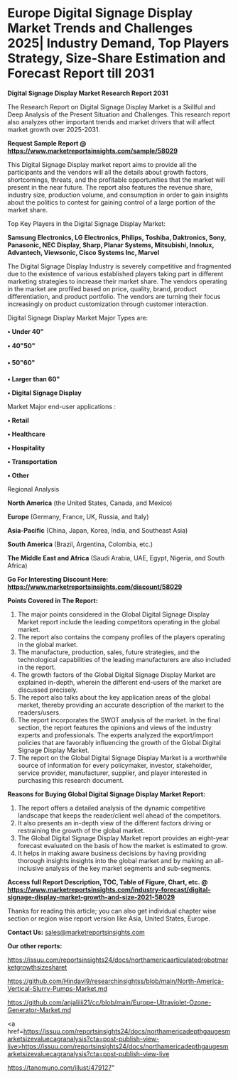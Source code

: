  # Europe Digital Signage Display Market Trends and Challenges 2025| Industry Demand, Top Players Strategy, Size-Share Estimation and Forecast Report till 2031

<strong>Digital Signage Display Market Research Report 2031</strong>

The Research Report on Digital Signage Display Market is a Skillful and Deep Analysis of the Present Situation and Challenges. This research report also analyzes other important trends and market drivers that will affect market growth over 2025-2031.

<strong>Request Sample Report @ <a href=https://www.marketreportsinsights.com/sample/58029>https://www.marketreportsinsights.com/sample/58029</a></strong>

This Digital Signage Display market report aims to provide all the participants and the vendors will all the details about growth factors, shortcomings, threats, and the profitable opportunities that the market will present in the near future. The report also features the revenue share, industry size, production volume, and consumption in order to gain insights about the politics to contest for gaining control of a large portion of the market share.

Top Key Players in the Digital Signage Display Market:

<strong>Samsung Electronics, LG Electronics, Philips, Toshiba, Daktronics, Sony, Panasonic, NEC Display, Sharp, Planar Systems, Mitsubishi, Innolux, Advantech, Viewsonic, Cisco Systems Inc, Marvel</strong>

The Digital Signage Display Industry is severely competitive and fragmented due to the existence of various established players taking part in different marketing strategies to increase their market share. The vendors operating in the market are profiled based on price, quality, brand, product differentiation, and product portfolio. The vendors are turning their focus increasingly on product customization through customer interaction.

Digital Signage Display Market Major Types are:

<strong>• Under 40&#34;

• 40&#34;50&#34;

• 50&#34;60&#34;

• Larger than 60&#34;

• Digital Signage Display</strong>

Market Major end-user applications :

<strong>• Retail

• Healthcare

• Hospitality

• Transportation

• Other</strong>

Regional Analysis

</u><strong><b>North America</b></strong> (the United States, Canada, and Mexico)

<strong><b>Europe </b></strong>(Germany, France, UK, Russia, and Italy)

<strong><b>Asia-Pacific</b></strong> (China, Japan, Korea, India, and Southeast Asia)

<strong><b>South America</b></strong> (Brazil, Argentina, Colombia, etc.)

<strong><b>The Middle East and Africa</b></strong> (Saudi Arabia, UAE, Egypt, Nigeria, and South Africa)

<strong>Go For Interesting Discount Here: <a href=https://www.marketreportsinsights.com/discount/58029>https://www.marketreportsinsights.com/discount/58029</a></strong>

<strong>Points Covered in The Report:</strong>
<ol>
  <li>The major points considered in the Global Digital Signage Display Market report include the leading competitors operating in the global market.</li>
  <li>The report also contains the company profiles of the players operating in the global market.</li>
  <li>The manufacture, production, sales, future strategies, and the technological capabilities of the leading manufacturers are also included in the report.</li>
  <li>The growth factors of the Global Digital Signage Display Market are explained in-depth, wherein the different end-users of the market are discussed precisely.</li>
  <li>The report also talks about the key application areas of the global market, thereby providing an accurate description of the market to the readers/users.</li>
  <li>The report incorporates the SWOT analysis of the market. In the final section, the report features the opinions and views of the industry experts and professionals. The experts analyzed the export/import policies that are favorably influencing the growth of the Global Digital Signage Display Market.</li>
  <li>The report on the Global Digital Signage Display Market is a worthwhile source of information for every policymaker, investor, stakeholder, service provider, manufacturer, supplier, and player interested in purchasing this research document.</li>
</ol>
<strong>Reasons for Buying Global Digital Signage Display Market Report:</strong>

<ol>
  <li>The report offers a detailed analysis of the dynamic competitive landscape that keeps the reader/client well ahead of the competitors.</li>
  <li>It also presents an in-depth view of the different factors driving or restraining the growth of the global market.</li>
  <li>The Global Digital Signage Display Market report provides an eight-year forecast evaluated on the basis of how the market is estimated to grow.</li>
  <li>It helps in making aware business decisions by having providing thorough insights insights into the global market and by making an all-inclusive analysis of the key market segments and sub-segments.</li>
</ol>
<strong>Access full Report Description, TOC, Table of Figure, Chart, etc. @ <a href=https://www.marketreportsinsights.com/industry-forecast/digital-signage-display-market-growth-and-size-2021-58029>https://www.marketreportsinsights.com/industry-forecast/digital-signage-display-market-growth-and-size-2021-58029</a></strong>


Thanks for reading this article; you can also get individual chapter wise section or region wise report version like Asia, United States, Europe.

<strong>Contact Us:</strong>
sales@marketreportsinsights.com

<strong>Our other reports:</strong>

<a href=https://issuu.com/reportsinsights24/docs/northamericaarticulatedrobotmarketgrowthsizesharet>https://issuu.com/reportsinsights24/docs/northamericaarticulatedrobotmarketgrowthsizesharet</a>

<a href=https://github.com/Hindavi9/researchinsightss/blob/main/North-America-Vertical-Slurry-Pumps-Market.md>https://github.com/Hindavi9/researchinsightss/blob/main/North-America-Vertical-Slurry-Pumps-Market.md</a>

<a href=https://github.com/anjaliiii21/cc/blob/main/Europe-Ultraviolet-Ozone-Generator-Market.md>https://github.com/anjaliiii21/cc/blob/main/Europe-Ultraviolet-Ozone-Generator-Market.md</a>

<a href=https://issuu.com/reportsinsights24/docs/northamericadepthgaugesmarketsizevaluecagranalysis?cta=post-publish-view-live>https://issuu.com/reportsinsights24/docs/northamericadepthgaugesmarketsizevaluecagranalysis?cta=post-publish-view-live</a>

<a href=https://tanomuno.com/illust/479127>https://tanomuno.com/illust/479127</a>"
